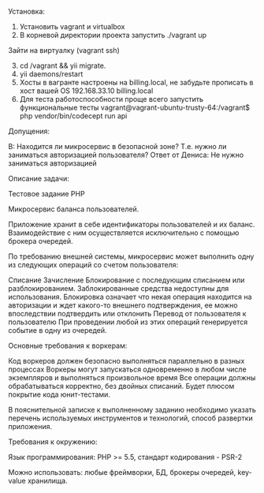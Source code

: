 Установка:

1) Установить vagrant и virtualbox
2) В корневой директории проекта запустить ./vagrant up

Зайти на виртуалку (vagrant ssh)

3) cd /vagrant && yii migrate.
4) yii daemons/restart
5) Хосты в вагранте настроены на billing.local, не забудьте прописать в хост вашей OS 
192.168.33.10 billing.local
6) Для теста работоспособности проще всего запустить функциональные тесты 
vagrant@vagrant-ubuntu-trusty-64:/vagrant$ php vendor/bin/codecept run api

Допущения:

В: Находится ли микросервис в безопасной зоне? Т.е. нужно ли заниматься авторизацией пользователя?
Ответ от Дениса: Не нужно заниматься авторизацией


Описание задачи:

Тестовое задание PHP 

Микросервис баланса пользователей.

Приложение хранит в себе идентификаторы пользователей и их баланс. Взаимодействие с ним осуществляется исключительно с помощью брокера очередей.

По требованию внешней системы, микросервис может выполнить одну из следующих операций со счетом пользователя:

Списание
Зачисление
Блокирование с последующим списанием или разблокированием. Заблокированные средства недоступны для использования. Блокировка означает что некая операция находится на авторизации и ждет какого-то внешнего подтверждения, ее можно впоследствии подтвердить или отклонить
Перевод от пользователя к пользователю
При проведении любой из этих операций генерируется событие в одну из очередей.

Основные требования к воркерам:

Код воркеров должен безопасно выполняться параллельно в разных процессах
Воркеры могут запускаться одновременно в любом числе экземпляров и выполняться произвольное время
Все операции должны обрабатываться корректно, без двойных списаний.
Будет плюсом покрытие кода юнит-тестами.

В пояснительной записке к выполненному заданию необходимо указать перечень используемых инструментов и технологий,  способ развертки приложения.

 

Требования к окружению:

Язык программирования: PHP >= 5.5, стандарт кодирования - PSR-2

Можно использовать: любые фреймворки, БД, брокеры очередей, key-value хранилища.





